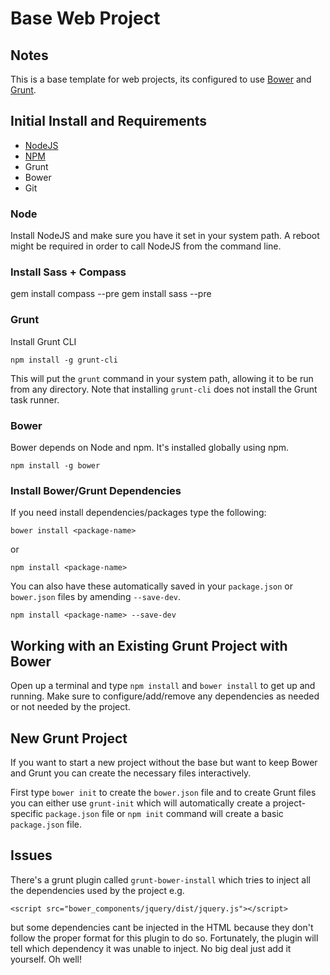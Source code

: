 # Base Web Project

## Notes
This is a base template for web projects, its configured to use [Bower](http://gruntjs.com/) and [Grunt](http://bower.io/).

## Initial Install and Requirements
+ [NodeJS](http://nodejs.org/)
+ [NPM](http://npmjs.org/)
+ Grunt
+ Bower
+ Git

### Node
Install NodeJS and make sure you have it set in your system path. A reboot might be required in order to call NodeJS from the command line. 

### Install Sass + Compass
gem install compass --pre
gem install sass --pre

### Grunt
Install Grunt CLI
```
npm install -g grunt-cli
```
This will put the `grunt` command in your system path, allowing it to be run from any directory. Note that installing `grunt-cli` does not install the Grunt task runner.

### Bower
Bower depends on Node and npm. It's installed globally using npm.
```
npm install -g bower
```
### Install Bower/Grunt Dependencies
If you need install dependencies/packages type the following:
```
bower install <package-name>
```
or
```
npm install <package-name>
```

You can also have these automatically saved in your `package.json` or `bower.json` files by amending `--save-dev`.
```
npm install <package-name> --save-dev
```

## Working with an Existing Grunt Project with Bower
Open up a terminal and type `npm install` and `bower install` to get up and running. Make sure to configure/add/remove any dependencies as needed or not needed by the project.

## New Grunt Project
If you want to start a new project without the base but want to keep Bower and Grunt you can create the necessary files interactively.

First type `bower init` to create the `bower.json` file and to create Grunt files you can either use `grunt-init` which will automatically create a project-specific `package.json` file or `npm init` command will create a basic `package.json` file.

## Issues
There's a grunt plugin called `grunt-bower-install` which tries to inject all the dependencies used by the project e.g.
```
<script src="bower_components/jquery/dist/jquery.js"></script>
```
but some dependencies cant be injected in the HTML because they don't follow the proper format for this plugin to do so. Fortunately, the plugin will tell which dependency it was unable to inject. No big deal just add it yourself. Oh well!